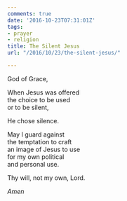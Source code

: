 ```yaml
---
comments: true
date: '2016-10-23T07:31:01Z'
tags:
- prayer
- religion
title: The Silent Jesus
url: "/2016/10/23/the-silent-jesus/"

---
```

God of Grace,

When Jesus was offered   
the choice to be used   
or to be silent,

He chose silence.

May I guard against   
the temptation to craft  
an image of Jesus to use   
for my own political   
and personal use.

Thy will, not my own, Lord.

*Amen*


